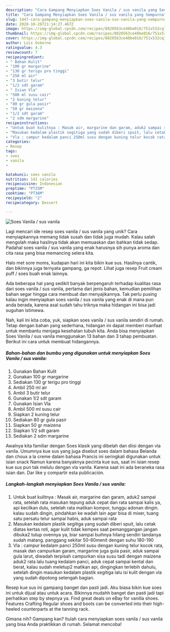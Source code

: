 ```yaml
---
description: "Cara Gampang Menyiapkan Soes Vanila / sus vanila yang Sempurna"
title: "Cara Gampang Menyiapkan Soes Vanila / sus vanila yang Sempurna"
slug: 1447-cara-gampang-menyiapkan-soes-vanila-sus-vanila-yang-sempurna
date: 2020-10-26T21:14:27.467Z
image: https://img-global.cpcdn.com/recipes/8820563ce40be016/751x532cq70/soes-vanila-sus-vanila-foto-resep-utama.jpg
thumbnail: https://img-global.cpcdn.com/recipes/8820563ce40be016/751x532cq70/soes-vanila-sus-vanila-foto-resep-utama.jpg
cover: https://img-global.cpcdn.com/recipes/8820563ce40be016/751x532cq70/soes-vanila-sus-vanila-foto-resep-utama.jpg
author: Lois Osborne
ratingvalue: 4.3
reviewcount: 7
recipeingredient:
- " Bahan Kulit"
- "100 gr margarine"
- "130 gr terigu pro tinggi"
- "250 ml air"
- "3 butir telur"
- "1/2 sdt garam"
- " Isian Vla"
- "500 ml susu cair"
- "2 kuning telur"
- "80 gr gula pasir"
- "50 gr maizena"
- "1/2 sdt garam"
- "2 sdm margarine"
recipeinstructions:
- "Untuk buat kulitnya : Masak air, margarine dan garam, aduk2 sampai rata, setelah rata masukan tepung aduk cepat dan rata sampai kalis ya, api kecilkan dulu, setelah rata matikan kompor, tunggu adonan dingin. kalau sudah dingin, pindahkan ke wadah lain agar bisa di mixer, tuang satu persatu telur sampai habis, aduk sampai rata"
- "Masukan kedalam plastik segitiga yang sudah diberi spuit, lalu cetak diatas kertas roti, agar kulit tidak kempes saat pemanggangan jangan dibuka2 tutup ovennya ya, biar sampai buihnya hilang sendiri tandanya sudah matang. panggang sekitar 50-60menit dengan suhu 180-190"
- "Vla : campur kedalam panci 250ml susu dengan kuning telur kocok rata, masak dan campurkan garam, margarine juga gula pasir, aduk sampai gula larut, diwadah terpisah campurkan sisa susu tadi dengan maizena aduk2 rata lalu tuang kedalam panci, aduk cepat sampai kental dan berat, kalau sudah meletup2 matikan api, dingingkan terlebih dahulu, setelah dingin masukan kedalam plastik segitiga lalu isi kulit dengan vla yang sudah dipotong setengah bagian."
categories:
- Resep
tags:
- soes
- vanila
- 

katakunci: soes vanila  
nutrition: 141 calories
recipecuisine: Indonesian
preptime: "PT25M"
cooktime: "PT36M"
recipeyield: "2"
recipecategory: Dessert

---
```



![Soes Vanila / sus vanila](https://img-global.cpcdn.com/recipes/8820563ce40be016/751x532cq70/soes-vanila-sus-vanila-foto-resep-utama.jpg)

Lagi mencari ide resep soes vanila / sus vanila yang unik? Cara menyiapkannya memang tidak susah dan tidak juga mudah. Kalau salah mengolah maka hasilnya tidak akan memuaskan dan bahkan tidak sedap. Padahal soes vanila / sus vanila yang enak harusnya sih punya aroma dan cita rasa yang bisa memancing selera kita.

Halo met sore moms, kudapan hari ini kita bikin kue sus. Hasilnya cantik, dan bikinnya juga ternyata gampang, ga repot. Lihat juga resep Fruit cream puff / soes buah enak lainnya.

Ada beberapa hal yang sedikit banyak berpengaruh terhadap kualitas rasa dari soes vanila / sus vanila, pertama dari jenis bahan, kemudian pemilihan bahan segar hingga cara membuat dan menyajikannya. Tak perlu pusing kalau ingin menyiapkan soes vanila / sus vanila yang enak di mana pun anda berada, karena asal sudah tahu triknya maka hidangan ini bisa jadi suguhan istimewa.


Nah, kali ini kita coba, yuk, siapkan soes vanila / sus vanila sendiri di rumah. Tetap dengan bahan yang sederhana, hidangan ini dapat memberi manfaat untuk membantu menjaga kesehatan tubuh kita. Anda bisa menyiapkan Soes Vanila / sus vanila menggunakan 13 bahan dan 3 tahap pembuatan. Berikut ini cara untuk membuat hidangannya.

<!--inarticleads1-->

##### Bahan-bahan dan bumbu yang digunakan untuk menyiapkan Soes Vanila / sus vanila:

1. Gunakan  Bahan Kulit
1. Gunakan 100 gr margarine
1. Sediakan 130 gr terigu pro tinggi
1. Ambil 250 ml air
1. Ambil 3 butir telur
1. Gunakan 1/2 sdt garam
1. Gunakan  Isian Vla
1. Ambil 500 ml susu cair
1. Siapkan 2 kuning telur
1. Sediakan 80 gr gula pasir
1. Siapkan 50 gr maizena
1. Siapkan 1/2 sdt garam
1. Sediakan 2 sdm margarine


Awalnya kita familiar dengan Soes klasik yang dibelah dan diisi dengan vla vanila. Umumnya kue sus yang juga disebut soes dalam bahasa Belanda dan choux a la creme dalam bahasa Prancis ini seringkali digunakan untuk isian snack Namun karena banyaknya pecinta kue sus, saat ini isian resep kue sus pun tak melulu dengan vla vanila. Karena saat ini ada beraneka rasa isian dan. Dar like y compartir esta publicación. 

<!--inarticleads2-->

##### Langkah-langkah menyiapkan Soes Vanila / sus vanila:

1. Untuk buat kulitnya : Masak air, margarine dan garam, aduk2 sampai rata, setelah rata masukan tepung aduk cepat dan rata sampai kalis ya, api kecilkan dulu, setelah rata matikan kompor, tunggu adonan dingin. kalau sudah dingin, pindahkan ke wadah lain agar bisa di mixer, tuang satu persatu telur sampai habis, aduk sampai rata
1. Masukan kedalam plastik segitiga yang sudah diberi spuit, lalu cetak diatas kertas roti, agar kulit tidak kempes saat pemanggangan jangan dibuka2 tutup ovennya ya, biar sampai buihnya hilang sendiri tandanya sudah matang. panggang sekitar 50-60menit dengan suhu 180-190
1. Vla : campur kedalam panci 250ml susu dengan kuning telur kocok rata, masak dan campurkan garam, margarine juga gula pasir, aduk sampai gula larut, diwadah terpisah campurkan sisa susu tadi dengan maizena aduk2 rata lalu tuang kedalam panci, aduk cepat sampai kental dan berat, kalau sudah meletup2 matikan api, dingingkan terlebih dahulu, setelah dingin masukan kedalam plastik segitiga lalu isi kulit dengan vla yang sudah dipotong setengah bagian.


Resep kue sus ini gampang banget dan pasti jadi. Aku biasa bikin kue soes ini untuk dijual atau untuk acara. Bikinnya mudahh banget dan pasti jadi tapi perhatikan step by stepnya ya. Find great deals on eBay for vanilla shoes. Features Crafting Regular shoes and boots can be converted into their high-heeled counterparts at the tanning rack. 

Gimana nih? Gampang kan? Itulah cara menyiapkan soes vanila / sus vanila yang bisa Anda praktikkan di rumah. Selamat mencoba!
